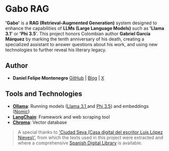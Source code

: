 # Gabo RAG

**'Gabo'** is a **RAG (Retrieval-Augmented Generation)** system designed to enhance the capabilities of **LLMs (Large Language Models)** such as **'Llama 3.1'** or **'Phi 3.5**'. This project honors Colombian author **Gabriel García Márquez** by marking the tenth anniversary of his death, creating a specialized assistant to answer questions about his work, and using new technologies to further reveal his literary legacy.

## Author

- **Daniel Felipe Montenegro** [GitHub](https://github.com/dafmontenegro) | [Blog](https://www.youtube.com/@MiAmigoMelquiades) | [X](https://x.com/dafmontenegro)

## Tools and Technologies

- [**Ollama**](https://ollama.com/): Running models ([Llama 3.1 ](https://ollama.com/library/llama3.1)and [Phi 3.5](https://ollama.com/library/phi3.5)) and embeddings ([Nomic](https://ollama.com/library/nomic-embed-text))
- [**LangChain**](https://python.langchain.com/docs/introduction/): Framework and web scraping tool
- [**Chroma**](https://docs.trychroma.com/): Vector database

> A special thanks to ['Ciudad Seva (Casa digital del escritor Luis López Nieves)'](https://ciudadseva.com/quienes-somos/), from which the texts used in this project were extracted and where a comprehensive [Spanish Digital Library](https://ciudadseva.com/biblioteca/) is available.